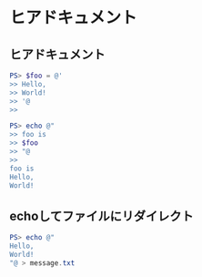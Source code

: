 ﻿# ヒアドキュメント

## ヒアドキュメント

```powershell
PS> $foo = @'
>> Hello,
>> World!
>> '@
>>
```


```powershell
PS> echo @"
>> foo is
>> $foo
>> "@
>>
foo is
Hello,
World!
```

## echoしてファイルにリダイレクト

```powershell
PS> echo @"
Hello,
World!
"@ > message.txt
```
